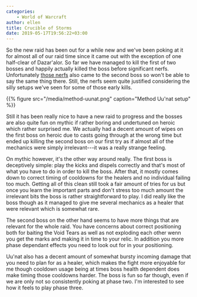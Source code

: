 ```yaml
---
categories:
    - World of Warcraft
author: ellen
title: Crucible of Storms
date: 2019-05-17T19:56:22+03:00
---
```

So the new raid has been out for a while new and we've been poking at it for almost all of our raid time since it came out with the exception of one half-clear of Dazar'alor. So far we have managed to kill the first of two bosses and happily actually killed the boss before significant nerfs. Unfortunately [those nerfs](https://worldofwarcraft.com/en-gb/news/22933417/hotfixes-14-mai-2019) also came to the second boss so won't be able to say the same thing there. Still, the nerfs seem quite justified considering the silly setups we've seen for some of those early kills.

{{% figure src="/media/method-uunat.png" caption="Method Uu'nat setup" %}}

Still it has been really nice to have a new raid to progress and the bosses are also quite fun on mythic if rather boring and undertuned on heroic which rather surprised me. We actually had a decent amount of wipes on the first boss on heroic due to casts going through at the wrong time but ended up killing the second boss on our first try as if almost all of the mechanics were simply irrelevant---it was a really strange feeling.

On mythic however, it's the other way around really. The first boss is deceptively simple: play the kicks and dispels correctly and that's most of what you have to do in order to kill the boss. After that, it mostly comes down to correct timing of cooldowns for the healers and no individual failing too much. Getting all of this clean still took a fair amount of tries for us but once you learn the important parts and don't stress too much amount the irrelevant bits the boss is rather straightforward to play. I did really like the boss though as it managed to give me several mechanics as a healer that were relevant which is somewhat rare.

The second boss on the other hand seems to have more things that are relevant for the whole raid. You have concerns about correct positioning both for baiting the Void Tears as well as not exploding each other wenn you get the marks and making it in time to your relic. In addition you more phase dependant effects you need to look out for in your positioning.

Uu'nat also has a decent amount of somewhat bursty incoming damage that you need to plan for as a healer, which makes the fight more enjoyable for me though cooldown usage being at times boss health dependent does make timing those cooldowns harder. The boss is fun so far though, even if we are only not so consistently poking at phase two. I'm interested to see how it feels to play phase three.